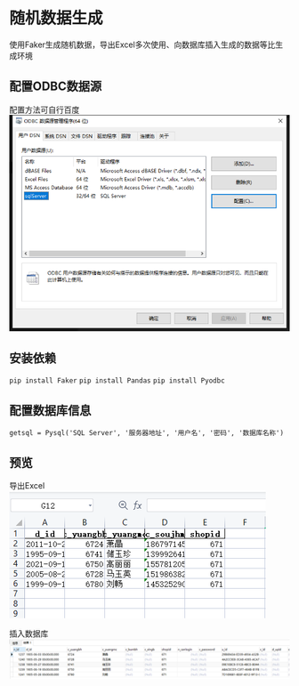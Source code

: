 # 随机数据生成
使用Faker生成随机数据，导出Excel多次使用、向数据库插入生成的数据等比生成环境

## 配置ODBC数据源

配置方法可自行百度
![ODBC](png/0.png)


## 安装依赖
`pip install Faker`
`pip install Pandas`
`pip install Pyodbc`



## 配置数据库信息
`
getsql = Pysql('SQL Server',
                   '服务器地址',
                   '用户名',
                   '密码',
                   '数据库名称')
                   `


## 预览
导出Excel  
![ODBC](png/1.png)

插入数据库  
![ODBC](png/2.png)

